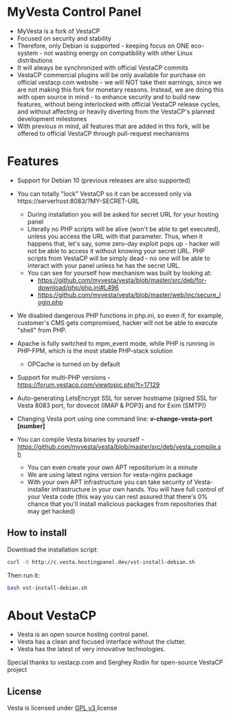 MyVesta Control Panel
==================================================

* MyVesta is a fork of VestaCP
* Focused on security and stability
* Therefore, only Debian is supported - keeping focus on ONE eco-system - not wasting energy on compatibility with other Linux distributions
* It will always be synchronized with official VestaCP commits
* VestaCP commercial plugins will be only available for purchase on official vestacp.com website - we will NOT take their earnings, since we are not making this fork for monetary reasons. Instead, we are doing this with open source in mind - to enhance security and to build new features, without being interlocked with official VestaCP release cycles, and without affecting or heavily diverting from the VestaCP's planned development milestones
* With previous in mind, all features that are added in this fork, will be offered to official VestaCP through pull-request mechanisms

Features
==================================================

+ Support for Debian 10 (previous releases are also supported)

+ You can totally "lock" VestaCP so it can be accessed only via https://serverhost:8083/?MY-SECRET-URL
    + During installation you will be asked for secret URL for your hosting panel
    + Literally no PHP scripts will be alive (won't be able to get executed), unless you access the URL with that parameter. Thus, when it happens that, let's say, some zero-day exploit pops up - hacker will not be able to access it without knowing your secret URL. PHP scripts from VestaCP will be simply dead - no one will be able to interact with your panel unless he has the secret URL.
    + You can see for yourself how mechanism was built by looking at:
      + https://github.com/myvesta/vesta/blob/master/src/deb/for-download/php/php.ini#L496
      + https://github.com/myvesta/vesta/blob/master/web/inc/secure_login.php

+ We disabled dangerous PHP functions in php.ini, so even if, for example, customer's CMS gets compromised, hacker will not be able to execute "shell" from PHP.

+ Apache is fully switched to mpm_event mode, while PHP is running in PHP-FPM, which is the most stable PHP-stack solution
    + OPCache is turned on by default

+ Support for multi-PHP versions - https://forum.vestacp.com/viewtopic.php?t=17129

+ Auto-generating LetsEncrypt SSL for server hostname (signed SSL for Vesta 8083 port, for dovecot (IMAP & POP3) and for Exim (SMTP))

+ Changing Vesta port using one command line: **v-change-vesta-port [number]**

+ You can compile Vesta binaries by yourself - https://github.com/myvesta/vesta/blob/master/src/deb/vesta_compile.sh
    + You can even create your own APT repositorium in a minute
    + We are using latest nginx version for vesta-nginx package
    + With your own APT infrastructure you can take security of Vesta-installer infrastructure in your own hands. You will have full control of your Vesta code (this way you can rest assured that there's 0% chance that you'll install malicious packages from repositories that may get hacked)

How to install
----------------------------
Download the installation script:
```bash
curl -O http://c.vesta.hostingpanel.dev/vst-install-debian.sh
```
Then run it:
```bash
bash vst-install-debian.sh
```

About VestaCP
==================================================

* Vesta is an open source hosting control panel.
* Vesta has a clean and focused interface without the clutter.
* Vesta has the latest of very innovative technologies.

Special thanks to vestacp.com and Serghey Rodin for open-source VestaCP project

License
----------------------------
Vesta is licensed under  [GPL v3 ](https://github.com/serghey-rodin/vesta/blob/master/LICENSE) license

